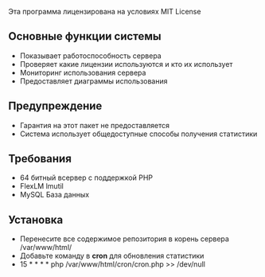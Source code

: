 Эта программа лицензирована на условиях MIT License

<h2>Основные функции системы</h2>

<ul>
<li>Показывает работоспособность сервера</li>
<li>Проверяет какие лицензии используются и кто их использует</li>
<li>Мониторинг использования сервера</li>
<li>Предоставляет диаграммы использования</li>
</ul>

<h2>Предупреждение</h2>

<ul>
<li>Гарантия на этот пакет не предоставляется</li>
<li>Система использует общедоступные способы получения статистики</li>
</ul>


<h2>Требования</h2>

<ul>
<li>64 битный всервер с поддержкой PHP</li>
<li>FlexLM lmutil</li>
<li>MySQL База данных</li>
</ul>

<h2>Установка</h2>

<ul>
<li>Перенесите все содержимое репозитория в корень сервера /var/www/html/</li>
<li>Добавьте команду в <b>cron</b> для обновления статистики</li>
<li>15 * * * *  php /var/www/html/cron/cron.php >> /dev/null</li>
</ul>









